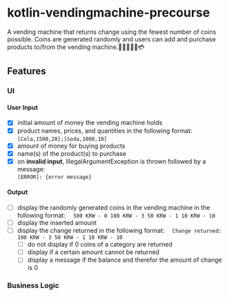 # kotlin-vendingmachine-precourse

A vending machine that returns change using the fewest number of coins possible. 
Coins are generated randomly and users can add and purchase products to/from the vending machine.🍬🍫🏧🧃🍭💳

## Features

### UI
#### User Input
- [x] initial amount of money the vending machine holds
- [x] product names, prices, and quantities in the following format: <br/>
`[Cola,1500,20];[Soda,1000,10]`
- [x] amount of money for buying products
- [x] name(s) of the product(s) to purchase
- [x] on **invalid input**, IllegalArgumentException is thrown followed by a message: <br/>
`[ERROR]: {error message}`

#### Output
- [ ] display the randomly generated coins in the vending machine in the following format:
`  500 KRW - 0
  100 KRW - 3
  50 KRW - 1
  10 KRW - 10`
- [ ] display the inserted amount
- [ ] display the change returned in the following format:
`  Change returned:
  100 KRW - 3
  50 KRW - 1
  10 KRW - 10`
  - [ ] do not display if 0 coins of a category are returned
  - [ ] display if a certain amount cannot be returned
  - [ ] display a message if the balance and therefor the amount of change is 0

### Business Logic





